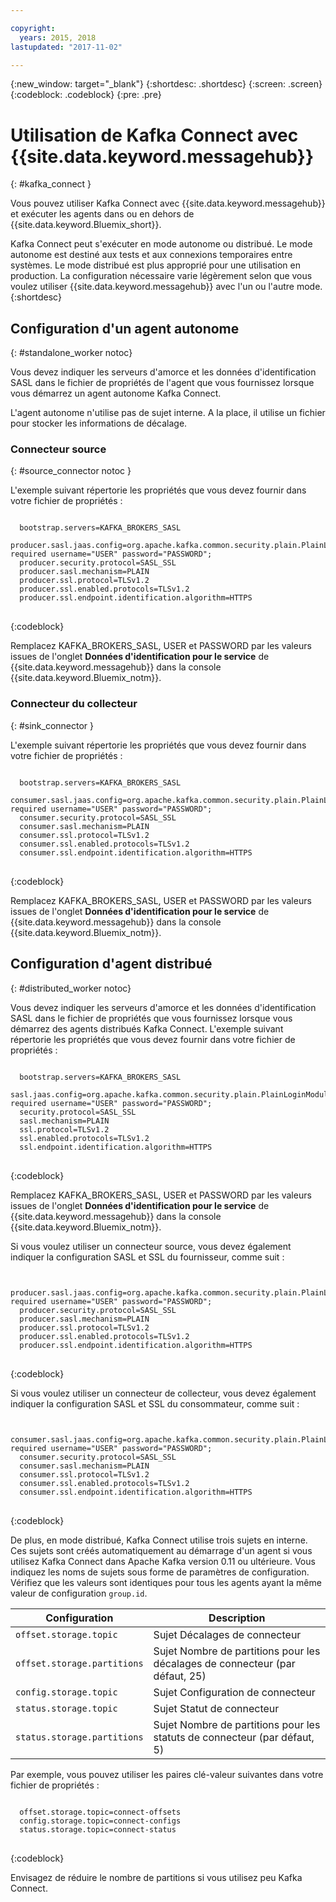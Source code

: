 ```yaml
---

copyright:
  years: 2015, 2018
lastupdated: "2017-11-02"

---
```


{:new_window: target="_blank"}
{:shortdesc: .shortdesc}
{:screen: .screen}
{:codeblock: .codeblock}
{:pre: .pre}

# Utilisation de Kafka Connect avec {{site.data.keyword.messagehub}}
{: #kafka_connect }

Vous pouvez utiliser Kafka Connect avec {{site.data.keyword.messagehub}} et exécuter les agents dans ou en dehors de {{site.data.keyword.Bluemix_short}}.

Kafka Connect peut s'exécuter en mode autonome ou distribué. Le mode autonome est destiné aux tests et aux connexions temporaires entre systèmes. Le mode distribué est plus approprié pour une utilisation en production. La configuration nécessaire varie légèrement selon que vous voulez utiliser {{site.data.keyword.messagehub}} avec l'un ou l'autre mode.
{:shortdesc}

## Configuration d'un agent autonome
{: #standalone_worker notoc}

Vous devez indiquer les serveurs d'amorce et les données d'identification SASL dans le fichier de propriétés de l'agent que vous fournissez lorsque vous démarrez un agent autonome Kafka Connect.

L'agent autonome n'utilise pas de sujet interne. A la place, il utilise un fichier pour stocker les informations de décalage.

### Connecteur source
{: #source_connector notoc }

L'exemple suivant répertorie les propriétés que vous devez fournir dans votre fichier de propriétés :

<pre>
<code>
  bootstrap.servers=KAFKA_BROKERS_SASL
  producer.sasl.jaas.config=org.apache.kafka.common.security.plain.PlainLoginModule required username="USER" password="PASSWORD";
  producer.security.protocol=SASL_SSL
  producer.sasl.mechanism=PLAIN
  producer.ssl.protocol=TLSv1.2
  producer.ssl.enabled.protocols=TLSv1.2
  producer.ssl.endpoint.identification.algorithm=HTTPS
</code>
</pre>
{:codeblock}

Remplacez KAFKA_BROKERS_SASL, USER et PASSWORD par les valeurs issues de l'onglet **Données d'identification pour le service** de {{site.data.keyword.messagehub}} dans la console {{site.data.keyword.Bluemix_notm}}.

### Connecteur du collecteur
{: #sink_connector }

L'exemple suivant répertorie les propriétés que vous devez fournir dans votre fichier de propriétés :

<pre>
<code>
  bootstrap.servers=KAFKA_BROKERS_SASL
  consumer.sasl.jaas.config=org.apache.kafka.common.security.plain.PlainLoginModule required username="USER" password="PASSWORD";
  consumer.security.protocol=SASL_SSL
  consumer.sasl.mechanism=PLAIN
  consumer.ssl.protocol=TLSv1.2
  consumer.ssl.enabled.protocols=TLSv1.2
  consumer.ssl.endpoint.identification.algorithm=HTTPS
</code>
</pre>
{:codeblock}

Remplacez KAFKA_BROKERS_SASL, USER et PASSWORD par les valeurs issues de l'onglet **Données d'identification pour le service** de {{site.data.keyword.messagehub}} dans la console {{site.data.keyword.Bluemix_notm}}.

## Configuration d'agent distribué
{: #distributed_worker notoc}

Vous devez indiquer les serveurs d'amorce et les données d'identification SASL dans le fichier de propriétés que vous fournissez lorsque vous démarrez des agents distribués Kafka Connect. L'exemple suivant répertorie les propriétés que vous devez fournir dans votre fichier de propriétés :

<pre>
<code>
  bootstrap.servers=KAFKA_BROKERS_SASL
  sasl.jaas.config=org.apache.kafka.common.security.plain.PlainLoginModule required username="USER" password="PASSWORD";
  security.protocol=SASL_SSL
  sasl.mechanism=PLAIN
  ssl.protocol=TLSv1.2
  ssl.enabled.protocols=TLSv1.2
  ssl.endpoint.identification.algorithm=HTTPS
</code>
</pre>
{:codeblock}

Remplacez KAFKA_BROKERS_SASL, USER et PASSWORD par les valeurs issues de l'onglet **Données d'identification pour le service** de {{site.data.keyword.messagehub}} dans la console {{site.data.keyword.Bluemix_notm}}.

Si vous voulez utiliser un connecteur source, vous devez également indiquer la configuration SASL et SSL du fournisseur, comme suit :

<pre>
<code>
  producer.sasl.jaas.config=org.apache.kafka.common.security.plain.PlainLoginModule required username="USER" password="PASSWORD";
  producer.security.protocol=SASL_SSL
  producer.sasl.mechanism=PLAIN
  producer.ssl.protocol=TLSv1.2
  producer.ssl.enabled.protocols=TLSv1.2
  producer.ssl.endpoint.identification.algorithm=HTTPS
</code>
</pre>
{:codeblock}

Si vous voulez utiliser un connecteur de collecteur, vous devez également indiquer la configuration SASL et SSL du consommateur, comme suit :

<pre>
<code>
  consumer.sasl.jaas.config=org.apache.kafka.common.security.plain.PlainLoginModule required username="USER" password="PASSWORD";
  consumer.security.protocol=SASL_SSL
  consumer.sasl.mechanism=PLAIN
  consumer.ssl.protocol=TLSv1.2
  consumer.ssl.enabled.protocols=TLSv1.2
  consumer.ssl.endpoint.identification.algorithm=HTTPS
</code>
</pre>
{:codeblock}

De plus, en mode distribué, Kafka Connect utilise trois sujets en interne. Ces sujets sont créés automatiquement au démarrage d'un agent si vous utilisez Kafka Connect dans Apache Kafka version 0.11 ou ultérieure. Vous indiquez les noms de sujets sous forme de paramètres de configuration. Vérifiez que les valeurs sont identiques pour tous les agents ayant la même valeur de configuration `group.id`.

| Configuration               | Description                                                         |
| --------------------------- | ------------------------------------------------------------------- |
| `offset.storage.topic`      | Sujet Décalages de connecteur                                             |
| `offset.storage.partitions` | Sujet Nombre de partitions pour les décalages de connecteur (par défaut, 25) |
| `config.storage.topic`      | Sujet Configuration de connecteur                                       |
| `status.storage.topic`      | Sujet Statut de connecteur                                              |
| `status.storage.partitions` | Sujet Nombre de partitions pour les statuts de connecteur (par défaut, 5)          |

Par exemple, vous pouvez utiliser les paires clé-valeur suivantes dans votre fichier de propriétés :

<pre>
<code>
  offset.storage.topic=connect-offsets
  config.storage.topic=connect-configs
  status.storage.topic=connect-status
</code>
</pre>
{:codeblock}

Envisagez de réduire le nombre de partitions si vous utilisez peu Kafka Connect.



